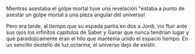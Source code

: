 Mientras asestaba el golpe mortal tuve una revelación "estaba a punto de asestar un golpe mortal a una pieza angular del universo!

Pero era tarde, al tiempo que su espada partia en dos a Jordi, vio fluir ante sus ojos los infinitos capitulos de Saber y Ganar que nunca
tendrían lugar y que paradojicamente eran el hilo que mantenía unido el espacio tiempo.
En un sencillo destello de luz octarina, el universo dejó de existir.
